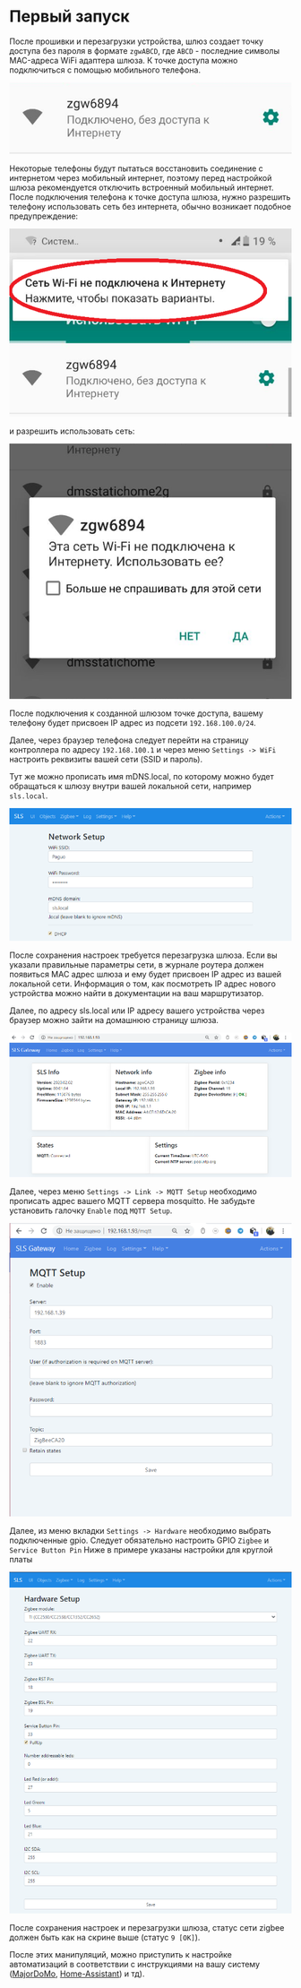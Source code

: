 # Первый запуск

После прошивки и перезагрузки устройства, шлюз создает точку доступа без пароля в формате `zgwABCD`, где `ABCD` - последние символы MAC-адреса WiFi адаптера шлюза. К точке доступа можно подключиться с помощью мобильного телефона.

![](/img/zgw02.png)

Некоторые телефоны будут пытаться восстановить соединение с интернетом через мобильный интернет, поэтому перед настройкой шлюза рекомендуется отключить встроенный мобильный интернет. После подключения телефона к точке доступа шлюза, нужно разрешить телефону использовать сеть без интернета, обычно возникает подобное предупреждение:

![](/img/zgw05.png)

и разрешить использовать сеть:

![zgw2](/img/zgw2.png)

После подключения к созданной шлюзом точке доступа, вашему телефону будет присвоен IP адрес из подсети `192.168.100.0/24`.

Далее, через браузер телефона следует перейти на страницу контроллера по адресу `192.168.100.1` и через меню `Settings -> WiFi` настроить реквизиты вашей сети (SSID и пароль).

Тут же можно прописать имя mDNS.local, по которому можно будет обращаться к шлюзу внутри вашей локальной сети, например `sls.local`.

![zgw03](/img/zgw03.png)

После сохранения настроек требуется перезагрузка шлюза. Если вы указали правильные параметры сети, в журнале роутера должен появиться MAC адрес шлюза и ему будет присвоен IP адрес из вашей локальной сети. Информация о том, как посмотреть IP адрес нового устройства можно найти в документации на ваш маршрутизатор.

Далее, по адресу sls.local или IP адресу вашего устройства через браузер можно зайти на домашнюю страницу шлюза.

![captivate2](/img/slshome.png)

Далее, через меню `Settings -> Link -> MQTT Setup` необходимо прописать адрес вашего MQTT сервера mosquitto. Не забудьте установить галочку `Enable` под `MQTT Setup`.

![zigbee](/img/slssetupmqtt.png)

Далее, из меню вкладки `Settings -> Hardware` необходимо выбрать подключенные gpio. Следует обязательно настроить GPIO `Zigbee` и `Service Button Pin` Ниже в примере указаны настройки для круглой платы

![hw](/img/hw_setup.png)

После сохранения настроек и перезагрузки шлюза, статус сети zigbee должен быть как на скрине выше (статус `9 [OK]`).

После этих манипуляций, можно приступить к настройке автоматизаций в соответствии с инструкциями на вашу систему ([MajorDoMo](/integrations/majordomo.md), [Home-Assistant](/integrations/has.md)) и тд).
